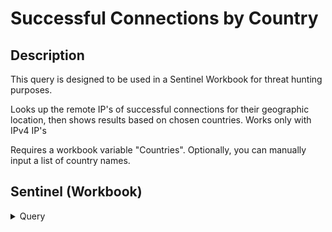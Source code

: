 # Successful Connections by Country

## Description

This query is designed to be used in a Sentinel Workbook for threat hunting purposes. 

Looks up the remote IP's of successful connections for their geographic location, then shows results based on chosen countries. Works only with IPv4 IP's

Requires a workbook variable "Countries". Optionally, you can manually input a list of country names.

## Sentinel (Workbook)
<details>
<summary> Query </summary>
<br>
  
``` KQL
DeviceNetworkEvents
| where ActionType == "ConnectionSuccess"
| where RemoteIP !contains "::" // No IPV6
/// URL FILTERS //
| where not (RemoteUrl has_any("windows", "microsoft", "windowsupdate", "bing.com", "ocsp", "office.net", "msftconnecttest", "azure"))
/// END URL FILTERS //
| extend LocationData = geo_info_from_ip_address(RemoteIP)
| extend Country = parse_json(LocationData).country
| where Country in ({Countries})
| join kind=leftanti ( // Checking to make sure the host isnt using the IP as its own.
    DeviceNetworkInfo
    | extend IPAddress = parse_json(IPAddresses).IPAddress
    | project tostring(IPAddress), DeviceName
) on DeviceName, $left.RemoteIP == $right.IPAddress
| summarize 
Observed_Countries = makeset(Country),
Connected_IPs = makeset(RemoteIP),
Connections = dcount(RemoteIP),
Processes = makeset(InitiatingProcessFileName),
Hashes = makeset(InitiatingProcessSHA1),
FolderPaths = makeset(InitiatingProcessFolderPath),
Parents = makeset(InitiatingProcessParentFileName),
Urls = makeset(RemoteUrl)
by DeviceName
```

</details>
